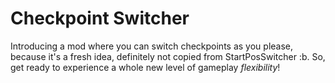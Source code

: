 # Checkpoint Switcher

Introducing a mod where you can switch <cg>checkpoints</c> as you please, because it's a fresh idea, definitely not copied from <cr>StartPosSwitcher</c> :b. So, get ready to experience a whole new level of gameplay <cj>*flexibility*</c>!
